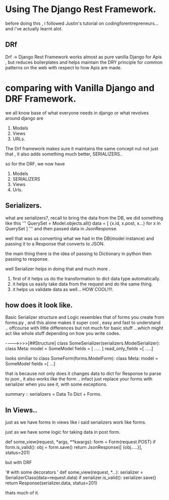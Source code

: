 # Using The Django Rest Framework.

before doing this , i followed Justin's tutorial on codingforentrepreneurs... and i've actually learnt alot.

## DRf

Drf -> Django Rest Framework works almost as pure vanilla Django for Apis , but reduces boilerplates and helps maintain the DRY principle for common patterns on the web with respect to how Apis are made.


# comparing with Vanilla Django and DRF Framework.

we all know base of what everyone needs in django or what revolves around django are
1) Models
2) Views
3) URLs.

The Drf framework makes sure it maintains the same concept nut not just that , it also adds something much better, SERIALIZERS..

so for the DRF, we now have

1) Models
2) SERIALIZERS
3) Views
4) Urls.

## Serializers.

what are serializers?, recall to bring the data from the DB, we did something like this
'''
QuerySet = Model.objects.all()
 data = [ {x.id, x.post, x...} for x in QuerySet ]
'''
and then passed data in JsonResponse.

well that was us converting what we had in the DB(model instance) and passing it to a Response that converts to JSON.

the main thing there is the idea of passing to Dictionary in python then passing to response.


well Serializer helps in doing that and much more .

1) first of it helps us do the transformation to dict data type automatically.
2) it helps us easily take data from the request and do the same thing.
3) it helps us validate data as well... 
HOW COOL!!!!.

## how does it look like.
Basic Serializer structure and Logic resembles that of forms you create from forms.py , and this alone makes it super cool , easy and fast to understand .. offcourse with little differences but not much for basic stuff ...which might act like whole stuff depending on how you write codes.

---->>>>[##Structure]
  class SomeSerializer(serializers.ModelSerializer):
        class Meta:
            model = SomeModel
            fields = [ ..... ]
            read_only_fields =[ .....]

looks similiar to 
    class SomeForm(forms.ModelForm):
            class Meta:
                model = SomeModel
                fields =[ ...]


that is because not only does it changes data to dict for Response to parse to json , it also works like the form .. infact just replace your forms with serializer when you see it, with some exceptions.


summary :: serializers = Data To Dict + Forms.


## In Views..
just as we have forms in views like i said serializers work like forms.

just as we have some logic for taking data in post form.

def some_view(request, *args, **kwargs):
    form = Form(request.POST)
    if form.is_valid():
        obj = form.save()
        return JsonResponse([ {obj.....}], status=201)

but with DRF

'# with some decorators '
def some_view(request, *...):
    serializer = SerializerClass(data=request.data)
    if serializer.is_valid():
        serializer.save()
        return Response(serializer.data, status=201)

thats much of it.